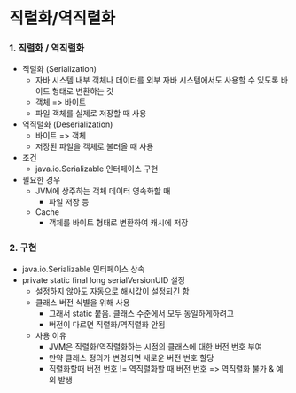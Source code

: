 # 직렬화/역직렬화



### 1. 직렬화 / 역직렬화

- 직렬화 (Serialization)
  - 자바 시스템 내부 객체나 데이터를 외부 자바 시스템에서도 사용할 수 있도록 바이트 형태로 변환하는 것
  - 객체 => 바이트
  - 파일 객체를 실제로 저장할 때 사용
- 역직렬화 (Deserialization)
  - 바이트 => 객체
  - 저장된 파일을 객체로 불러올 때 사용
- 조건
  - java.io.Serializable 인터페이스 구현
- 필요한 경우
  - JVM에 상주하는 객체 데이터 영속화할 때
    - 파일 저장 등
  - Cache
    - 객체를 바이트 형태로 변환하여 캐시에 저장



### 2. 구현

- java.io.Serializable 인터페이스 상속
- private static final long serialVersionUID 설정
  - 설정하지 않아도 자동으로 해시값이 설정되긴 함
  - 클래스 버전 식별을 위해 사용
    - 그래서 static 붙음. 클래스 수준에서 모두 동일하게하려고
    - 버전이 다르면 직렬화/역직렬화 안됨
  - 사용 이유
    - JVM은 직렬화/역직렬화하는 시점의 클래스에 대한 버전 번호 부여
    - 만약 클래스 정의가 변경되면 새로운 버전 번호 할당
    - 직렬화할때 버전 번호 != 역직렬화할 때 버전 번호 => 역직렬화 불가 & 예외 발생

